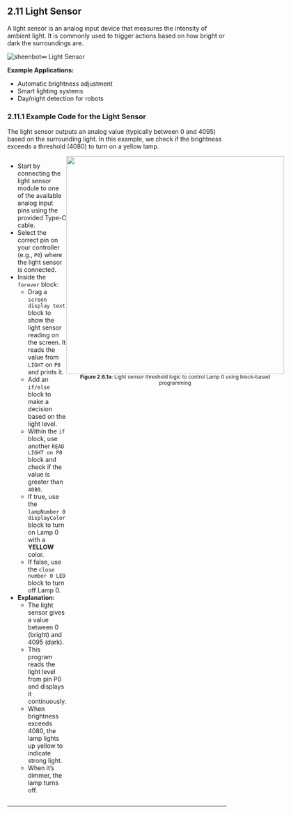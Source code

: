 ## 2.11 Light Sensor

A light sensor is an analog input device that measures the intensity of ambient light. It is commonly used to trigger actions based on how bright or dark the surroundings are.

![sheenbot∞ Light Sensor](/content/manual/images/sensor_light.png "sheenbot∞ Light Sensor")

**Example Applications:**
- Automatic brightness adjustment
- Smart lighting systems
- Day/night detection for robots

### 2.11.1 Example Code for the Light Sensor

The light sensor outputs an analog value (typically between 0 and 4095) based on the surrounding light. In this example, we check if the brightness exceeds a threshold (4080) to turn on a yellow lamp.

<div style="display: flex; align-items: flex-start; justify-content: space-between;"> 
  <div style="flex: 1;">
    <ul>
      <li>Start by connecting the light sensor module to one of the available analog input pins using the provided Type-C cable.</li>
      <li>Select the correct pin on your controller (e.g., <code>P0</code>) where the light sensor is connected.</li>
      <li>Inside the <code>forever</code> block:
        <ul>
          <li>Drag a <code>screen display text</code> block to show the light sensor reading on the screen. It reads the value from <code>LIGHT</code> on <code>P0</code> and prints it.</li>
          <li>Add an <code>if/else</code> block to make a decision based on the light level.</li>
          <li>Within the <code>if</code> block, use another <code>READ LIGHT on P0</code> block and check if the value is greater than <code>4080</code>.</li>
          <li>If true, use the <code>lampNumber 0 displayColor</code> block to turn on Lamp 0 with a <b>YELLOW</b> color.</li>
          <li>If false, use the <code>close number 0 LED</code> block to turn off Lamp 0.</li>
        </ul>
      </li>
      <li><b>Explanation:</b>
        <ul>
          <li>The light sensor gives a value between 0 (bright) and 4095 (dark).</li>
          <li>This program reads the light level from pin P0 and displays it continuously.</li>
          <li>When brightness exceeds 4080, the lamp lights up yellow to indicate strong light.</li>
          <li>When it’s dimmer, the lamp turns off.</li>
        </ul>
      </li>
    </ul>
  </div>
  <div style="flex: 1; text-align: center;">
    <img src="/content/manual/images/25.png" width="500"/>
    <div><sub><b>Figure 2.6.1a:</b> Light sensor threshold logic to control Lamp 0 using block-based programming</sub></div>
  </div>
</div>

---